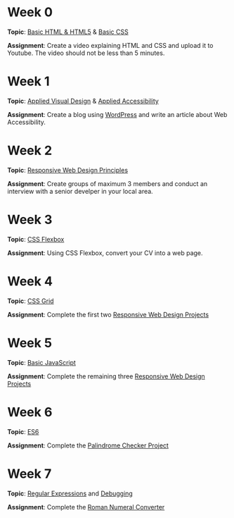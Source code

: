 # Week 0
**Topic**: [Basic HTML & HTML5](https://learn.freecodecamp.org/responsive-web-design/basic-html-and-html5) & [Basic CSS](https://learn.freecodecamp.org/responsive-web-design/basic-css)

**Assignment**: Create a video explaining HTML and CSS and upload it to Youtube. The video should not be less than 5 minutes.

# Week 1
**Topic**: [Applied Visual Design](https://learn.freecodecamp.org/responsive-web-design/applied-visual-design) & [Applied Accessibility](https://learn.freecodecamp.org/responsive-web-design/applied-accessibility)

**Assignment**: Create a blog using [WordPress](wordpress.com) and write an article about Web Accessibility.

# Week 2
**Topic**: [Responsive Web Design Principles](https://learn.freecodecamp.org/responsive-web-design/responsive-web-design-principles)

**Assignment**: Create groups of maximum 3 members and conduct an interview with a senior develper in your local area.

# Week 3
**Topic**: [CSS Flexbox](https://learn.freecodecamp.org/responsive-web-design/css-flexbox)

**Assignment**: Using CSS Flexbox, convert your CV into a web page.

# Week 4
**Topic**: [CSS Grid](https://learn.freecodecamp.org/responsive-web-design/css-grid)

**Assignment**: Complete the first two [Responsive Web Design Projects](https://learn.freecodecamp.org/responsive-web-design/responsive-web-design-projects)

# Week 5
**Topic**: [Basic JavaScript](https://learn.freecodecamp.org/javascript-algorithms-and-data-structures/basic-javascript)

**Assignment**: Complete the remaining three [Responsive Web Design Projects](https://learn.freecodecamp.org/responsive-web-design/responsive-web-design-projects)

# Week 6
**Topic**: [ES6](https://learn.freecodecamp.org/javascript-algorithms-and-data-structures/es6)

**Assignment**: Complete the [Palindrome Checker Project](https://learn.freecodecamp.org/javascript-algorithms-and-data-structures/javascript-algorithms-and-data-structures-projects/palindrome-checker)

# Week 7
**Topic**: [Regular Expressions](https://learn.freecodecamp.org/javascript-algorithms-and-data-structures/regular-expressions) and [Debugging](https://learn.freecodecamp.org/javascript-algorithms-and-data-structures/debugging)

**Assignment**: Complete the [Roman Numeral Converter](https://learn.freecodecamp.org/javascript-algorithms-and-data-structures/javascript-algorithms-and-data-structures-projects/roman-numeral-converter)
